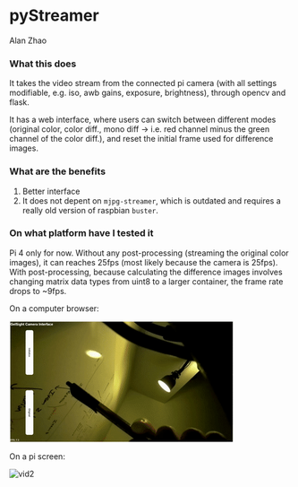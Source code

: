 # pyStreamer

Alan Zhao

### What this does
It takes the video stream from the connected pi camera (with all settings modifiable, e.g. iso, awb gains, exposure, brightness), through opencv and flask.

It has a web interface, where users can switch between different modes (original color, color diff., mono diff -> i.e. red channel minus the green channel of the color diff.), and reset the initial frame used for difference images.

### What are the benefits
1. Better interface
2. It does not depent on `mjpg-streamer`, which is outdated and requires a really old version of raspbian `buster`. 

### On what platform have I tested it
Pi 4 only for now. Without any post-processing (streaming the original color images), it can reaches 25fps (most likely because the camera is 25fps). 
With post-processing, because calculating the difference images involves changing matrix data types from uint8 to a larger container, the frame rate drops to ~9fps.

On a computer browser:

![vid1](videos/1.gif)

On a pi screen:

![vid2](videos/2.gif)